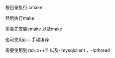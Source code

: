 根目录执行 cmake .

然后执行make

需事先安装cmake 以及make



也可使用g++手动编译

需要使用到std=c++11 以及-lmysqlclient ，-lpthread